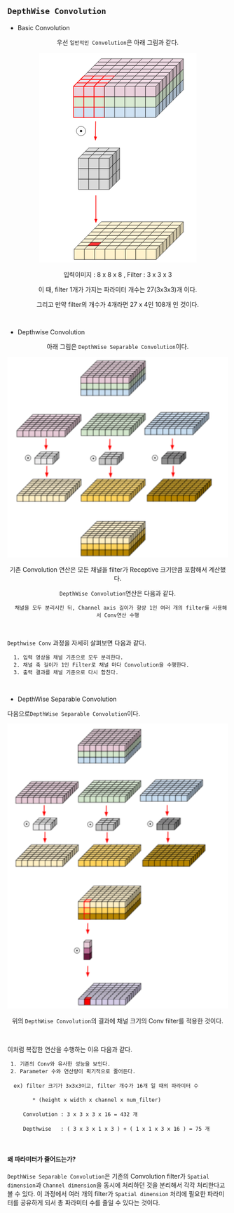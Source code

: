 ## `DepthWise Convolution`

- Basic Convolution

<div align="center">

우선 `일반적인 Convolution`은 아래 그림과 같다.

![img_3.png](img_3.png)

입력이미지 : 8 x 8 x 8 , Filter   : 3 x 3 x 3

이 때, filter 1개가 가지는 파라미터 개수는 27(3x3x3)개 이다.

그리고 만약 filter의 개수가 4개라면 27 x 4인 108개 인 것이다.  

<br>

</div>

- Depthwise Convolution

<div align="center">

아래 그림은 `DepthWise Separable Convolution`이다.

![img_4.png](img_4.png)

기존 Convolution 연산은 모든 채널을 filter가 Receptive 크기만큼 포함해서 계산했다.

`DepthWise Convolution`연산은 다음과 같다.

      채널을 모두 분리시킨 뒤, Channel axis 길이가 항상 1인 여러 개의 filter를 사용해서 Conv연산 수행

</div>

<br>

`Depthwise Conv` 과정을 자세히 살펴보면 다음과 같다.

      1. 입력 영상을 채널 기준으로 모두 분리한다.
      2. 채널 축 길이가 1인 Filter로 채널 마다 Convolution을 수행한다.
      3. 출력 결과를 채널 기준으로 다시 합친다.


<br>

- DepthWise Separable Convolution

다음으로`DepthWise Separable Convolution`이다.

<div align="center">

![img_5.png](img_5.png)

위의 `DepthWise Convolution`의 결과에 채널 크기의 Conv filter를 적용한 것이다.

</div>

<br>

이처럼 복잡한 연산을 수행하는 이유 다음과 같다.

     1. 기존의 Conv와 유사한 성능을 보인다.
     2. Parameter 수와 연산량이 획기적으로 줄어든다.

      ex) filter 크기가 3x3x3이고, filter 개수가 16개 일 때의 파라미터 수 

            * (height x width x channel x num_filter)

         Convolution : 3 x 3 x 3 x 16 = 432 개 
         
         Depthwise   : ( 3 x 3 x 1 x 3 ) + ( 1 x 1 x 3 x 16 ) = 75 개 

<br>

#### 왜 파라미터가 줄어드는가?

`DepthWise Separable Convolution`은 기존의 Convolution filter가 `Spatial dimension`과 `Channel dimension`을 동시에 처리하던 것을 
분리해서 각각 처리한다고 볼 수 있다. 이 과정에서 여러 개의 filter가 `Spatial dimension` 처리에 필요한 파라미터를 공유하게 되서 총 파라미터 수를 줄일 수 있다는 것이다.



